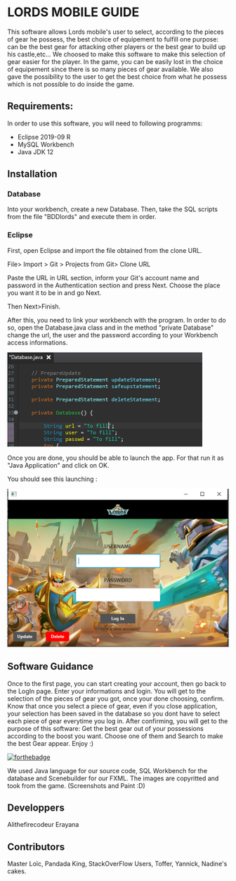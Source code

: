 # LORDS MOBILE GUIDE

This software allows Lords mobile's user to select, according to the pieces of gear he possess, the best choice of equipement to fulfill one purpose:
can be the best gear for attacking other players or the best gear to build up his castle,etc...
We choosed to make this software to make this selection of gear easier for the player. In the game, you can be easily lost in the choice of equipement since there is so many pieces of gear available.
We also gave the possibility to the user to get the best choice from what he possess which is not possible to do inside the game.


## Requirements:

In order to use this software, you will need to following programms:

- Eclipse 2019-09 R
- MySQL Workbench
- Java JDK 12

## Installation

### Database

Into your workbench, create a new Database.
Then, take the SQL scripts from the file "BDDlords" and execute them in order.

### Eclipse

First, open Eclipse and import the file obtained from the clone URL.

File> Import > Git > Projects from Git> Clone URL

Paste the URL in URL section, inform your Git's account name and password in the Authentication section and press Next.
Choose the place you want it to be in and go Next.

Then Next>Finish.

After this, you need to link your workbench with the program.
In order to do so, open the Database.java class and in the method "private Database" change the url, the user and the password according to your Workbench access informations.

 ![Screenshot](screendDatabase.png)

Once you are done, you should be able to launch the app.
For that run it as "Java Application" and click on OK.

You should see this launching :

 ![Screenshot](screenLogiciel.png) 

## Software Guidance

Once to the first page, you can start creating your account, then go back to the LogIn page.
Enter your informations and login.
You will get to the selection of the pieces of gear you got, once your done choosing, confirm.
Know that once you select a piece of gear, even if you close application, your selection has been saved in the database so you dont have to select each piece of gear everytime you log in.
After confirming, you will get to the purpose of this software: Get the best gear out of your possessions according to the boost you want.
Choose one of them and Search to make the best Gear appear.
Enjoy :)

[![forthebadge](http://forthebadge.com/images/badges/built-with-love.svg)](http://forthebadge.com) 

We used Java language for our source code, SQL Workbench for the database and Scenebuilder for our FXML.
The images are copyritted and took from the game. (Screenshots and Paint :D)


## Developpers

Alithefirecodeur
Erayana

## Contributors

Master Loïc, Pandada King, StackOverFlow Users, Toffer, Yannick, Nadine's cakes.